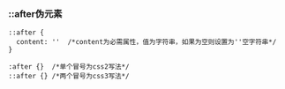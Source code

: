 ### ::after伪元素

    ::after {
      content: ''  /*content为必需属性，值为字符串，如果为空则设置为''空字符串*/
    }
    
    :after {}  /*单个冒号为css2写法*/
    ::after {} /*两个冒号为css3写法*/
